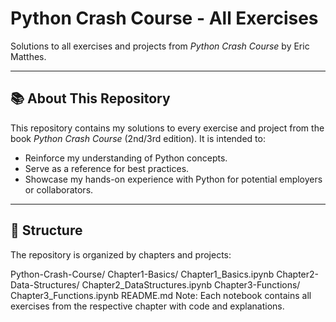 # Python Crash Course - All Exercises

Solutions to all exercises and projects from *Python Crash Course* by Eric Matthes.

---

## 📚 About This Repository

This repository contains my solutions to every exercise and project from the book *Python Crash Course* (2nd/3rd edition). It is intended to:

- Reinforce my understanding of Python concepts.
- Serve as a reference for best practices.
- Showcase my hands-on experience with Python for potential employers or collaborators.

---

## 📝 Structure

The repository is organized by chapters and projects:

Python-Crash-Course/
Chapter1-Basics/
Chapter1_Basics.ipynb
Chapter2-Data-Structures/
Chapter2_DataStructures.ipynb
Chapter3-Functions/
Chapter3_Functions.ipynb
README.md
Note: Each notebook contains all exercises from the respective chapter with code and explanations.
